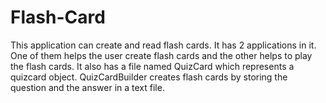 # Flash-Card
This application can create and read flash cards.
It has 2 applications in it.
One of them helps the user create flash cards and the other helps to play the flash cards.
It also has a file named QuizCard which represents a quizcard object.
QuizCardBuilder creates flash cards by storing the question and the answer in a text file.
